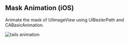 ## Mask Animation (iOS)

Animate the mask of UIImageView using UIBezierPath and CABasicAnimation.  
  
  
![tails animation](https://git.tzhongyan.com/soulchild/maskAnimation/raw/master/tails.gif "Animated mask")  

